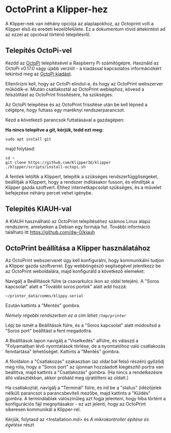 # OctoPrint a Klipper-hez

A Klipper-nek van néhány opciója az alaplapokhoz, az Octoprint volt a Klipper első és eredeti kezelőfelülete. Ez a dokumentum rövid áttekintést ad az ezzel az opcióval történő telepítésről.

## Telepítés OctoPi-vel

Kezdd az [OctoPi](https://github.com/guysoft/OctoPi) telepítésével a Raspberry Pi számítógépre. Használd az OctoPi v0.17.0 vagy újabb verziót - a kiadással kapcsolatos információkért tekintsd meg az [OctoPi kiadást](https://github.com/guysoft/OctoPi/releases).

Ellenőrizni kell, hogy az OctoPi elindul-e, és hogy az OctoPrint webszerver működik-e. Miután csatlakoztál az OctoPrint weblaphoz, kövesd a felszólítást az OctoPrint frissítésére, ha szükséges.

Az OctoPi telepítése és az OctoPrint frissítése után be kell lépned a célgépre, hogy futtass egy maréknyi rendszerparancsot.

Kezd a következő parancsok futtatásával a gazdagépen:

**Ha nincs telepítve a git, kérjük, tedd ezt meg:**

```
sudo apt install git
```

majd folytasd:

```
cd ~
git clone https://github.com/Klipper3d/klipper
./klipper/scripts/install-octopi.sh
```

A fentiek letöltik a Klippert, telepítik a szükséges rendszerfüggőségeket, beállítják a Klippert, hogy a rendszer indításakor fusson, és elindítják a Klipper gazda szoftvert. Ehhez internetkapcsolat szükséges, és a művelet befejezése néhány percet vehet igénybe.

## Telepítés KIAUH-val

A KIAUH használható az OctoPrint telepítéséhez számos Linux alapú rendszerre, amelyeken a Debian egy formája fut. További információ található itt https://github.com/dw-0/kiauh

## OctoPrint beállítása a Klipper használatához

Az OctoPrint webszerverét úgy kell konfigurálni, hogy kommunikálni tudjon a Klipper gazda szoftverrel. Egy webböngésző segítségével jelentkezz be az OctoPrint weboldalára, majd konfiguráld a következő elemeket:

Navigálj a Beállítások fülre (a csavarkulcs ikon az oldal tetején). A "Soros kapcsolat" alatt a "További soros portok" alatt add hozzá:

```
~/printer_data/comms/klippy.serial
```

Ezután kattints a "Mentés" gombra.

*Némely régebbi rendszerben ez a cím lehet `/tmp/printer`*

Lépj be ismét a Beállítások fülre, és a "Soros kapcsolat" alatt módosítsd a "Soros port" beállítást a fent megadottra.

A Beállítások lapon navigálj a "Viselkedés" alfülre, és válaszd a "Folyamatban lévő nyomtatások törlése, de a nyomtatóhoz való csatlakozás fenntartása" lehetőséget. Kattints a "Mentés" gombra.

A főoldalon a "Csatlakozás" szakaszban (az oldal bal felső részén) győződj meg róla, hogy a "Soros port" az újonnan hozzáadott kiegészítő portra van beállítva, majd kattints a "Csatlakozás" gombra. (Ha nincs a rendelkezésre álló választékban, akkor próbáld meg újratölteni az oldalt.)

Ha csatlakoztál, navigálj a "Terminál" fülre, és írd be a "status" (idézőjelek nélkül) parancsot a parancsbeviteli mezőbe, majd kattints a "Küldés" gombra. A terminálablak valószínűleg azt fogja jelenteni, hogy hiba történt a konfigurációs fájl megnyitásakor - ez azt jelenti, hogy az OctoPrint sikeresen kommunikál a Klipper-rel.

Kérjük, folytasd az <Installation.md> és *A mikrokontroller építése és égetése* részt
